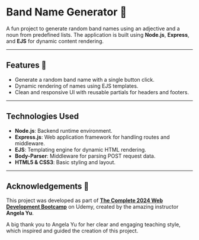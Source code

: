 # Band Name Generator 🎸  
A fun project to generate random band names using an adjective and a noun from predefined lists. The application is built using **Node.js**, **Express**, and **EJS** for dynamic content rendering.

---

## Features 🌟  
- Generate a random band name with a single button click.  
- Dynamic rendering of names using EJS templates.  
- Clean and responsive UI with reusable partials for headers and footers.

---  

## Technologies Used  
- **Node.js**: Backend runtime environment.  
- **Express.js**: Web application framework for handling routes and middleware.  
- **EJS**: Templating engine for dynamic HTML rendering.  
- **Body-Parser**: Middleware for parsing POST request data.  
- **HTML5 & CSS3**: Basic styling and layout.

---

## Acknowledgements 🙌  
This project was developed as part of **[The Complete 2024 Web Development Bootcamp](https://www.udemy.com/course/the-complete-web-development-bootcamp/)** on Udemy, created by the amazing instructor **Angela Yu**.  

A big thank you to Angela Yu for her clear and engaging teaching style, which inspired and guided the creation of this project.  

